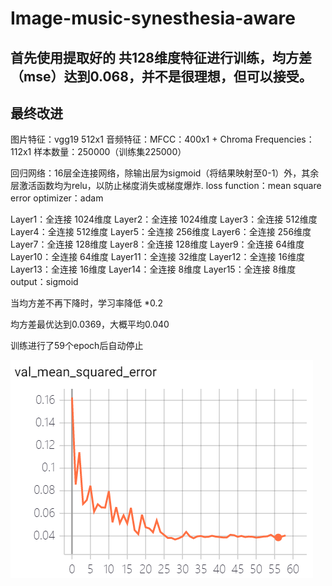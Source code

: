 # Image-music-synesthesia-aware

## 首先使用提取好的 共128维度特征进行训练，均方差（mse）达到0.068，并不是很理想，但可以接受。

## 最终改进

图片特征：vgg19  512x1
音频特征：MFCC：400x1 + Chroma Frequencies：112x1
样本数量：250000（训练集225000）

回归网络：16层全连接网络，除输出层为sigmoid（将结果映射至0-1）外，其余层激活函数均为relu，以防止梯度消失或梯度爆炸.
loss function：mean square error
optimizer：adam

Layer1：全连接 1024维度
Layer2：全连接 1024维度
Layer3：全连接 512维度
Layer4：全连接 512维度
Layer5：全连接 256维度
Layer6：全连接 256维度
Layer7：全连接 128维度
Layer8：全连接 128维度
Layer9：全连接 64维度
Layer10：全连接 64维度
Layer11：全连接 32维度
Layer12：全连接 16维度
Layer13：全连接 16维度
Layer14：全连接 8维度
Layer15：全连接 8维度
output：sigmoid


当均方差不再下降时，学习率降低 *0.2

均方差最优达到0.0369，大概平均0.040

训练进行了59个epoch后自动停止
<body>
    <img src="./1.png"></img>
</body>

 
 
 
